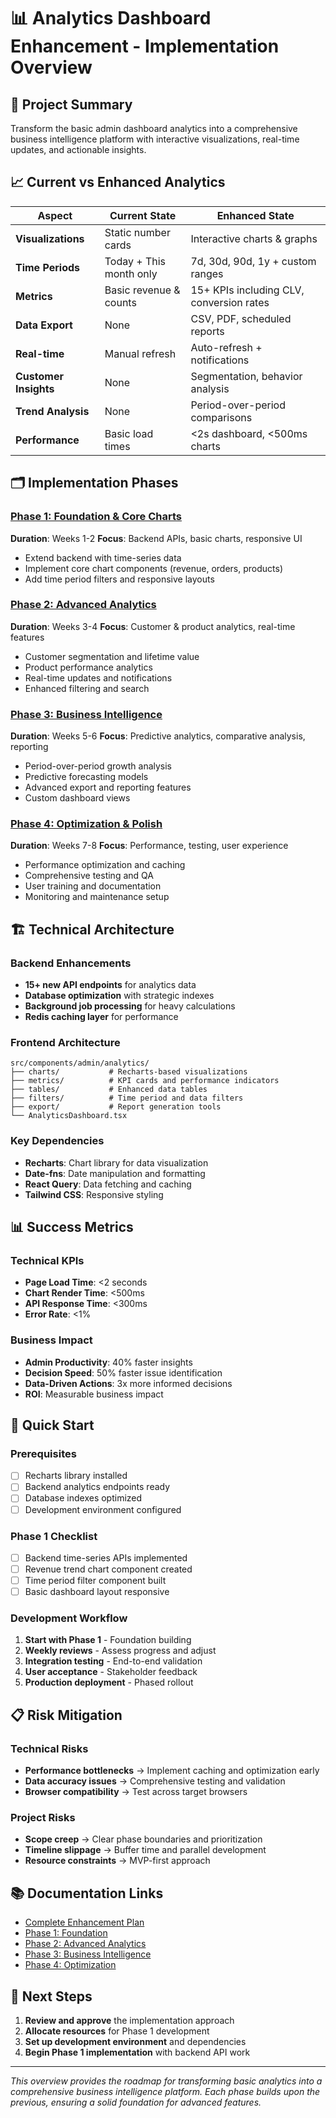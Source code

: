 # 📊 Analytics Dashboard Enhancement - Implementation Overview

## 🎯 Project Summary

Transform the basic admin dashboard analytics into a comprehensive business intelligence platform with interactive visualizations, real-time updates, and actionable insights.

## 📈 Current vs Enhanced Analytics

| Aspect | Current State | Enhanced State |
|--------|---------------|----------------|
| **Visualizations** | Static number cards | Interactive charts & graphs |
| **Time Periods** | Today + This month only | 7d, 30d, 90d, 1y + custom ranges |
| **Metrics** | Basic revenue & counts | 15+ KPIs including CLV, conversion rates |
| **Data Export** | None | CSV, PDF, scheduled reports |
| **Real-time** | Manual refresh | Auto-refresh + notifications |
| **Customer Insights** | None | Segmentation, behavior analysis |
| **Trend Analysis** | None | Period-over-period comparisons |
| **Performance** | Basic load times | <2s dashboard, <500ms charts |

## 🗂️ Implementation Phases

### [Phase 1: Foundation & Core Charts](./ANALYTICS_PHASE_1_FOUNDATION.md)
**Duration**: Weeks 1-2
**Focus**: Backend APIs, basic charts, responsive UI
- Extend backend with time-series data
- Implement core chart components (revenue, orders, products)
- Add time period filters and responsive layouts

### [Phase 2: Advanced Analytics](./ANALYTICS_PHASE_2_ADVANCED.md)
**Duration**: Weeks 3-4
**Focus**: Customer & product analytics, real-time features
- Customer segmentation and lifetime value
- Product performance analytics
- Real-time updates and notifications
- Enhanced filtering and search

### [Phase 3: Business Intelligence](./ANALYTICS_PHASE_3_BUSINESS_INTELLIGENCE.md)
**Duration**: Weeks 5-6
**Focus**: Predictive analytics, comparative analysis, reporting
- Period-over-period growth analysis
- Predictive forecasting models
- Advanced export and reporting features
- Custom dashboard views

### [Phase 4: Optimization & Polish](./ANALYTICS_PHASE_4_OPTIMIZATION.md)
**Duration**: Weeks 7-8
**Focus**: Performance, testing, user experience
- Performance optimization and caching
- Comprehensive testing and QA
- User training and documentation
- Monitoring and maintenance setup

## 🏗️ Technical Architecture

### Backend Enhancements
- **15+ new API endpoints** for analytics data
- **Database optimization** with strategic indexes
- **Background job processing** for heavy calculations
- **Redis caching layer** for performance

### Frontend Architecture
```
src/components/admin/analytics/
├── charts/           # Recharts-based visualizations
├── metrics/          # KPI cards and performance indicators
├── tables/           # Enhanced data tables
├── filters/          # Time period and data filters
├── export/           # Report generation tools
└── AnalyticsDashboard.tsx
```

### Key Dependencies
- **Recharts**: Chart library for data visualization
- **Date-fns**: Date manipulation and formatting
- **React Query**: Data fetching and caching
- **Tailwind CSS**: Responsive styling

## 📊 Success Metrics

### Technical KPIs
- **Page Load Time**: <2 seconds
- **Chart Render Time**: <500ms
- **API Response Time**: <300ms
- **Error Rate**: <1%

### Business Impact
- **Admin Productivity**: 40% faster insights
- **Decision Speed**: 50% faster issue identification
- **Data-Driven Actions**: 3x more informed decisions
- **ROI**: Measurable business impact

## 🚀 Quick Start

### Prerequisites
- [ ] Recharts library installed
- [ ] Backend analytics endpoints ready
- [ ] Database indexes optimized
- [ ] Development environment configured

### Phase 1 Checklist
- [ ] Backend time-series APIs implemented
- [ ] Revenue trend chart component created
- [ ] Time period filter component built
- [ ] Basic dashboard layout responsive

### Development Workflow
1. **Start with Phase 1** - Foundation building
2. **Weekly reviews** - Assess progress and adjust
3. **Integration testing** - End-to-end validation
4. **User acceptance** - Stakeholder feedback
5. **Production deployment** - Phased rollout

## 📋 Risk Mitigation

### Technical Risks
- **Performance bottlenecks** → Implement caching and optimization early
- **Data accuracy issues** → Comprehensive testing and validation
- **Browser compatibility** → Test across target browsers

### Project Risks
- **Scope creep** → Clear phase boundaries and prioritization
- **Timeline slippage** → Buffer time and parallel development
- **Resource constraints** → MVP-first approach

## 📚 Documentation Links

- [Complete Enhancement Plan](./ANALYTICS_DASHBOARD_ENHANCEMENT_PLAN.md)
- [Phase 1: Foundation](./ANALYTICS_PHASE_1_FOUNDATION.md)
- [Phase 2: Advanced Analytics](./ANALYTICS_PHASE_2_ADVANCED.md)
- [Phase 3: Business Intelligence](./ANALYTICS_PHASE_3_BUSINESS_INTELLIGENCE.md)
- [Phase 4: Optimization](./ANALYTICS_PHASE_4_OPTIMIZATION.md)

## 🎯 Next Steps

1. **Review and approve** the implementation approach
2. **Allocate resources** for Phase 1 development
3. **Set up development environment** and dependencies
4. **Begin Phase 1 implementation** with backend API work

---

*This overview provides the roadmap for transforming basic analytics into a comprehensive business intelligence platform. Each phase builds upon the previous, ensuring a solid foundation for advanced features.*
